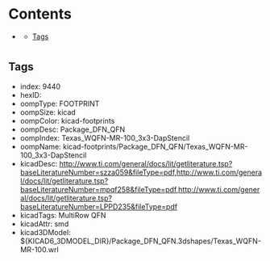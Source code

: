 



Contents
========

* [](#)
	* [Tags](#tags)

# 

## Tags

- index: 9440
- hexID: 
- oompType: FOOTPRINT
- oompSize: kicad
- oompColor: kicad-footprints
- oompDesc: Package_DFN_QFN
- oompIndex: Texas_WQFN-MR-100_3x3-DapStencil
- oompName: kicad-footprints/Package_DFN_QFN/Texas_WQFN-MR-100_3x3-DapStencil
- kicadDesc: http://www.ti.com/general/docs/lit/getliterature.tsp?baseLiteratureNumber=szza059&fileType=pdf,http://www.ti.com/general/docs/lit/getliterature.tsp?baseLiteratureNumber=mpqf258&fileType=pdf,http://www.ti.com/general/docs/lit/getliterature.tsp?baseLiteratureNumber=LPPD235&fileType=pdf
- kicadTags: MultiRow QFN
- kicadAttr: smd
- kicad3DModel: ${KICAD6_3DMODEL_DIR}/Package_DFN_QFN.3dshapes/Texas_WQFN-MR-100.wrl
